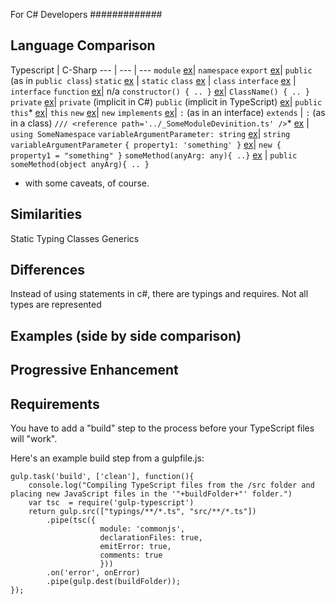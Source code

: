 For C# Developers
#############

## Language Comparison

Typescript | C-Sharp
--- | --- | ---
`module` [ex](https://github.com/tastejs/todomvc/blob/gh-pages/examples/typescript-angular/js/controllers/TodoCtrl.ts#L3)| `namespace`
`export` [ex](https://github.com/tastejs/todomvc/blob/gh-pages/examples/typescript-angular/js/controllers/TodoCtrl.ts#L11)| `public` (as in `public class`)
`static` [ex](https://github.com/tastejs/todomvc/blob/gh-pages/examples/typescript-angular/js/controllers/TodoCtrl.ts#L19) | `static`
`class` [ex](https://github.com/tastejs/todomvc/blob/gh-pages/examples/typescript-angular/js/services/TodoStorage.ts#L9) | `class`
`interface` [ex](https://github.com/tastejs/todomvc/blob/gh-pages/examples/typescript-angular/js/interfaces/ITodoStorage.ts#L4) | `interface`
`function` [ex](https://github.com/tastejs/todomvc/blob/gh-pages/examples/typescript-angular/js/directives/TodoFocus.ts#L9)| n/a
`constructor() { .. }` [ex](https://github.com/tastejs/todomvc/blob/gh-pages/examples/typescript-angular/js/models/TodoItem.ts#L7)| `ClassName() { .. }`
`private` [ex](https://github.com/tastejs/todomvc/blob/gh-pages/examples/typescript-angular/js/controllers/TodoCtrl.ts#L30)| `private` (implicit in C#)
`public` (implicit in TypeScript) [ex](https://github.com/tastejs/todomvc/blob/gh-pages/examples/typescript-angular/js/models/TodoItem.ts#L8)| `public`
`this`* [ex](https://github.com/tastejs/todomvc/blob/gh-pages/examples/typescript-angular/js/controllers/TodoCtrl.ts#L53)| `this`
`new` [ex](https://github.com/tastejs/todomvc/blob/gh-pages/examples/typescript-angular/js/controllers/TodoCtrl.ts#L71)| `new`
`implements` [ex](https://github.com/tastejs/todomvc/blob/gh-pages/examples/typescript-angular/js/services/TodoStorage.ts#L9)| `:` (as in an interface)
`extends` | `:` (as in a class)
`/// <reference path='../_SomeModuleDevinition.ts' />`* [ex](https://github.com/tastejs/todomvc/blob/gh-pages/examples/typescript-angular/js/services/TodoStorage.ts#L1) | `using SomeNamespace`
`variableArgumentParameter: string` [ex](https://github.com/tastejs/todomvc/blob/gh-pages/examples/typescript-angular/js/controllers/TodoCtrl.ts#L66)| `string variableArgumentParameter`
`{ property1: 'something' }` [ex](https://github.com/tastejs/todomvc/blob/gh-pages/examples/typescript-angular/js/controllers/TodoCtrl.ts#L96)| `new { property1 = "something" }`
`someMethod(anyArg: any){ ..}` [ex](https://github.com/tastejs/todomvc/blob/gh-pages/examples/typescript-angular/js/services/TodoStorage.ts#L17) | `public someMethod(object anyArg){ .. }`

* with some caveats, of course.

## Similarities

Static Typing
Classes
Generics

## Differences

Instead of using statements in c#, there are typings and requires.
Not all types are represented

## Examples (side by side comparison)


## Progressive Enhancement


## Requirements

You have to add a "build" step to the process before your TypeScript files will "work".

Here's an example build step from a gulpfile.js:
```
gulp.task('build', ['clean'], function(){
	console.log("Compiling TypeScript files from the /src folder and placing new JavaScript files in the '"+buildFolder+"' folder.")		
	var tsc  = require('gulp-typescript')	
	return gulp.src(["typings/**/*.ts", "src/**/*.ts"])		
		.pipe(tsc({
		            module: 'commonjs',
		            declarationFiles: true,
		            emitError: true,
		            comments: true
		            }))		       
		.on('error', onError)
		.pipe(gulp.dest(buildFolder));		
});
```
